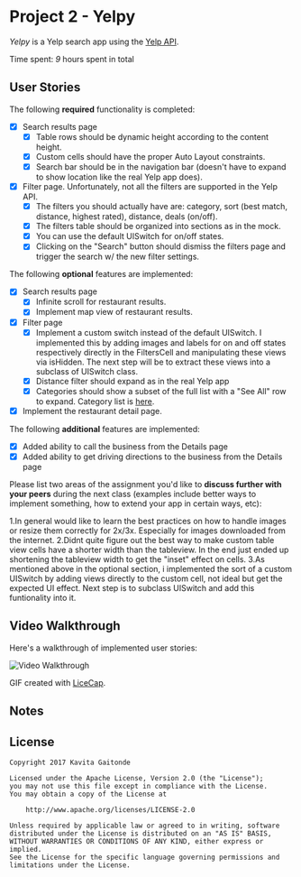 # Project 2 - Yelpy

*Yelpy* is a Yelp search app using the [Yelp API](http://www.yelp.com/developers/documentation/v2/search_api).

Time spent: *9* hours spent in total

## User Stories

The following **required** functionality is completed:

- [X] Search results page
   - [X] Table rows should be dynamic height according to the content height.
   - [X] Custom cells should have the proper Auto Layout constraints.
   - [X] Search bar should be in the navigation bar (doesn't have to expand to show location like the real Yelp app does).
- [X] Filter page. Unfortunately, not all the filters are supported in the Yelp API.
   - [X] The filters you should actually have are: category, sort (best match, distance, highest rated), distance, deals (on/off).
   - [X] The filters table should be organized into sections as in the mock.
   - [X] You can use the default UISwitch for on/off states.
   - [X] Clicking on the "Search" button should dismiss the filters page and trigger the search w/ the new filter settings.

The following **optional** features are implemented:

- [X] Search results page
   - [X] Infinite scroll for restaurant results.
   - [X] Implement map view of restaurant results.
- [X] Filter page
   - [X] Implement a custom switch instead of the default UISwitch. I implemented this by adding images and labels for on and off states respectively directly in the FiltersCell and manipulating these views via isHidden. The next step will be to extract these views into a subclass of UISwitch class. 
   - [X] Distance filter should expand as in the real Yelp app
   - [X] Categories should show a subset of the full list with a "See All" row to expand. Category list is [here](http://www.yelp.com/developers/documentation/category_list).
- [X] Implement the restaurant detail page.

The following **additional** features are implemented:

- [X] Added ability to call the business from the Details page
- [X] Added ability to get driving directions to the business from the Details page

Please list two areas of the assignment you'd like to **discuss further with your peers** during the next class (examples include better ways to implement something, how to extend your app in certain ways, etc):

1.In general would like to learn the best practices on how to handle images or resize them correctly for 2x/3x. Especially for images downloaded from the internet.
2.Didnt quite figure out the best way to make custom table view cells have a shorter width than the tableview. In the end just ended up shortening the tableview width to get the "inset" effect on cells.
3.As mentioned above in the optional section, i implemented the sort of a custom UISwitch by adding views directly to the custom cell, not ideal but get the expected UI effect. Next step is to subclass UISwitch and add this funtionality into it.
## Video Walkthrough

Here's a walkthrough of implemented user stories:

<img src='https://i.imgur.com/1bbCEf4.gif' title='Video Walkthrough' width='' alt='Video Walkthrough' />

GIF created with [LiceCap](http://www.cockos.com/licecap/).

## Notes


## License

    Copyright 2017 Kavita Gaitonde

    Licensed under the Apache License, Version 2.0 (the "License");
    you may not use this file except in compliance with the License.
    You may obtain a copy of the License at

        http://www.apache.org/licenses/LICENSE-2.0

    Unless required by applicable law or agreed to in writing, software
    distributed under the License is distributed on an "AS IS" BASIS,
    WITHOUT WARRANTIES OR CONDITIONS OF ANY KIND, either express or implied.
    See the License for the specific language governing permissions and
    limitations under the License.
